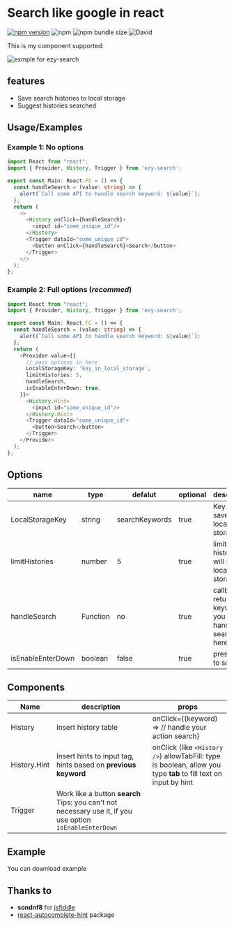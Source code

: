 # Search like google in react

[![npm version](https://badge.fury.io/js/ezy-search.svg)](https://badge.fury.io/js/ezy-search)
![npm](https://img.shields.io/npm/dw/ezy-search)
![npm bundle size](https://img.shields.io/bundlephobia/min/ezy-search)
![David](https://img.shields.io/david/nhcuongng/ezy-search)

This is my component supported:

![exmple for ezy-search](https://raw.githubusercontent.com/nhcuongng/nhcuongng/master/img/example.png)

## features

- Save search histories to local storage
- Suggest histories searched

## Usage/Examples

### Example 1: No options

```ts
import React from "react";
import { Provider, History, Trigger } from 'ezy-search';

export const Main: React.FC = () => {
  const handleSearch = (value: string) => {
    alert(`Call some API to handle search keyword: ${value}`);
  };
  return (
    <>
      <History onClick={handleSearch}>
        <input id="some_unique_id"/>
      </History>
      <Trigger dataId="some_unique_id">
        <button onClick={handleSearch}>Search</button>
      </Trigger>
    </>
  );
};
```

### Example 2: Full options (*recommed*)

```ts
import React from "react";
import { Provider, History, Trigger } from 'ezy-search';

export const Main: React.FC = () => {
  const handleSearch = (value: string) => {
    alert(`Call some API to handle search keyword: ${value}`);
  };
  return (
    <Provider value={{
      // pass options in here
      LocalStorageKey: 'key_in_local_storage',
      limitHistories: 5,
      handleSearch,
      isEnableEnterDown: true,
    }}>
      <History.Hint>
        <input id="some_unique_id"/>
      </History.Hint>
      <Trigger dataId="some_unique_id">
        <button>Search</button>
      </Trigger>
    </Provider>
  );
};
```

## Options

| name  |  type |  defalut | optional  | description |
|---|---|---|---|---|
|  LocalStorageKey | string  |  searchKeywords | true | Key will save on local storage |
| limitHistories | number  | 5 | true  | limit histories will save in local storage |
| handleSearch | Function  | no |  true | callback return your keyword, you will handle search in here |
| isEnableEnterDown | boolean  | false |  true | press enter to search |

## Components

| Name         	| description                                                                                                    	| props                                                                                                                 	|
|--------------	|----------------------------------------------------------------------------------------------------------------	|-----------------------------------------------------------------------------------------------------------------------	|
| History      	| Insert history table                                                                                           	| onClick={(keyword) => // handle your action search}                                                                   	|
| History.Hint 	| Insert hints to input tag, hints based on  **previous keyword**                                                	| onClick (like ```<History />```) allowTabFill: type is boolean, allow you type  **tab** to fill text on input by hint 	|
| Trigger      	| Work like a button **search** Tips: you can't not necessary use it, if you use option  ```isEnableEnterDown``` 	|                                                                                                                       	|

## Example

You can download example

## Thanks to

- **sondnf8** for [jsfiddle](https://jsfiddle.net/sondnf8/m90q73y2/10/?fbclid=IwAR0398sEz_3gAcGkPlzDDsg6uqYuhpgZ9V0p-bRtx1HSnrkAQOkzlm290uE)
- [react-autocomplete-hint](https://github.com/ejmudi/react-autocomplete-hint) package